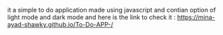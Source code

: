 it a simple to do application made using javascript and contian option of light mode and dark mode
and here is the link to check it : https://mina-ayad-shawky.github.io/To-Do-APP-/
